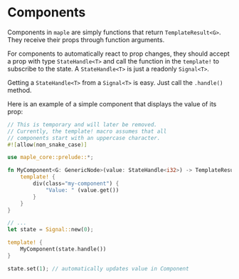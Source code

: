 # Components

Components in `maple` are simply functions that return `TemplateResult<G>`.
They receive their props through function arguments.

For components to automatically react to prop changes, they should accept a prop with type `StateHandle<T>` and call the function in the `template!` to subscribe to the state.
A `StateHandle<T>` is just a readonly `Signal<T>`.

Getting a `StateHandle<T>` from a `Signal<T>` is easy. Just call the `.handle()` method.

Here is an example of a simple component that displays the value of its prop:

```rust
// This is temporary and will later be removed.
// Currently, the template! macro assumes that all
// components start with an uppercase character.
#![allow(non_snake_case)]

use maple_core::prelude::*;

fn MyComponent<G: GenericNode>(value: StateHandle<i32>) -> TemplateResult<G> {
    template! {
        div(class="my-component") {
            "Value: " (value.get())
        }
    }
}

// ...
let state = Signal::new(0);

template! {
    MyComponent(state.handle())
}

state.set(1); // automatically updates value in Component
```
